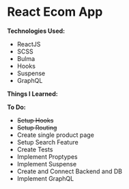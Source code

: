 <h1>React Ecom App</h1>

<strong>Technologies Used:</strong>

- ReactJS
- SCSS
- Bulma
- Hooks
- Suspense
- GraphQL

<strong>Things I Learned:</strong>

<strong>To Do:</strong>

- <s>Setup Hooks</s>
- <s>Setup Routing</s>
- Create single product page
- Setup Search Feature
- Create Tests
- Implement Proptypes
- Implement Suspense
- Create and Connect Backend and DB
- Implement GraphQL
